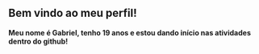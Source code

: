 ## Bem vindo ao meu perfil!

**Meu nome é Gabriel, tenho 19 anos e estou dando início nas atividades dentro do github!**
